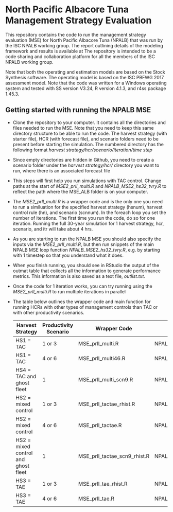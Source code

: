 # North Pacific Albacore Tuna Management Strategy Evaluation

This repository contains the code to run the management strategy
evaluation (MSE) for North Pacific Albacore Tuna (NPALB) that was run by the ISC NPALB working group. 
The report outlining details of the modeling framework and results is available at
The repository is intended to be a code sharing and collaboration platform for all the
members of the ISC NPALB working group.

Note that both the operating and estimation models are based on the
Stock Synthesis software. The operating model is based on the ISC PBFWG
2017 assessment model. Note that the code was written
for a Windows operating system and tested with SS version V3.24, R
version 4.1.3, and r4ss package 1.45.3.

## Getting started with running the NPALB MSE

-   Clone the repository to your computer. It contains all the directories
    and files needed to run the MSE. Note that you need to keep this same directory
    structure to be able to run the code. The harvest strategy (with starter file),
    HCR (with forecast file), and scenario folders need to be present before starting the simulation.
    The numbered directory has the following format
    *harvest strategy/hcr/scenario/iteration/time step*
-   Since empty directories are hidden in Github, you need to create a scenario folder under the
    *harvest strategy/hcr/* directory you want to run, where there is an associated forecast file   
-   This steps will first help you run simulations with TAC control.
    Change paths at the start of *MSE2_prll_multi.R* and *NPALB_MSE2_hs32_tvry.R* to
    reflect the path where the MSE_ALB folder is on your computer.
-   The *MSE2_prll_multi.R* is a wrapper code and is the only one you need to run a similuation for the
    specified harvest strategy (hsnum), harvest control rule (hn), and scenario (scnnum). 
    In the foreach loop you set the number of iterations. The first time you run the code, do so for one
    iteration. Running the full 30-year simulation for 1 harvest strategy, hcr, scenario, and itr will
    take about 4 hrs.
-   As you are starting to run the NPALB MSE you should also specify the inputs via the *MSE2_prll_multi.R*,
    but then run snippets of the main NPALB MSE loop function *NPALB_MSE2_hs32_tvry.R*, e.g. by starting with 1 timestep
    so that you understand what it does.
-   When you finish running, you should see in RStudio the output of the
    outmat table that collects all the information to generate
    performance metrics. This information is also saved as a text file,
    *outlist.txt*.
-   Once the code for 1 iteration works, you can try running using the *MSE2_prll_multi.R* to run multiple iterations in parallel
-   The table below outlines the wrapper code and main function for running HCRs with other types of management controls than TAC
    or with other productivity scenarios.

    Harvest Strategy | Productivity Scenario | Wrapper Code | MSE Loop Function
    --- | --- | --- | ---
    HS1 = TAC | 1 or 3 | MSE_prll_multi.R | NPALB_MSE_hs32_tvry.R
    HS1 = TAC | 4 or 6 | MSE_prll_multi46.R | NPALB_MSE_hs3_tvry.R
    HS4 = TAC and ghost fleet | 1 | MSE_prll_multi_scn9.R | NPALB_MSE_hs3_tvry_scn9.R
    HS2 = mixed control | 1 or 3 | MSE_prll_tactae_rhist.R | NPALB_MSE_hs3_tvry_tactae_rhist.R
    HS2 = mixed control | 4 or 6 | MSE_prll_tactae.R | NPALB_MSE_hs3_tvry_tactae.R
    HS2 = mixed control and ghost fleet | 1 | MSE_prll_tactae_scn9_rhist.R | NPALB_MSE2_hs3_tvry_scn9tactae_rhist.R
    HS3 = TAE | 1 or 3 | MSE_prll_tae_rhist.R | NPALB_MSE_hs3_tvry_tae_rhist.R
    HS3 = TAE | 4 or 6 | MSE_prll_tae.R | NPALB_MSE_hs3_tvry_tae.R





